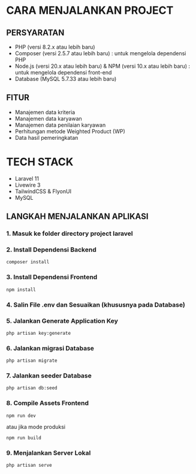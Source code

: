 # CARA MENJALANKAN PROJECT

## PERSYARATAN
- PHP (versi 8.2.x atau lebih baru)
- Composer (versi 2.5.7 atau lebih baru) : untuk mengelola dependensi PHP
- Node.js (versi 20.x atau lebih baru) & NPM (versi 10.x atau lebih baru) : untuk mengelola dependensi front-end
- Database (MySQL 5.7.33 atau lebih baru)

## FITUR
- Manajemen data kriteria
- Manajemen data karyawan
- Manajemen data penilaian karyawan
- Perhitungan metode Weighted Product (WP)
- Data hasil pemeringkatan

# TECH STACK
- Laravel 11
- Livewire 3
- TailwindCSS & FlyonUI
- MySQL

## LANGKAH MENJALANKAN APLIKASI
### 1. Masuk ke folder directory project laravel
### 2. Install Dependensi Backend
```
composer install
```
### 3. Install Dependensi Frontend
```
npm install
```
### 4. Salin File .env dan Sesuaikan (khususnya pada Database)
### 5. Jalankan Generate Application Key
```
php artisan key:generate
```
### 6. Jalankan migrasi Database
```
php artisan migrate
```
### 7. Jalankan seeder Database
```
php artisan db:seed
```
### 8. Compile Assets Frontend
```
npm run dev
```
atau jika mode produksi
```
npm run build
```
### 9.  Menjalankan Server Lokal
```
php artisan serve
```
